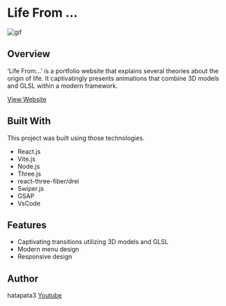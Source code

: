 # Life From ...

![gif](https://github.com/user-attachments/assets/2e4ba432-ec66-41c8-962f-7293008325c5)

## Overview
‘Life From...’ is a portfolio website that explains several theories about the origin of life. It captivatingly presents animations that combine 3D models and GLSL within a modern framework.

[View Website](http://hatapata3.starfree.jp/)

## Built With
This project was built using those technologies.

- React.js
- Vite.js
- Node.js
- Three.js
- react-three-fiber/drei
- Swiper.js
- GSAP
- VsCode

## Features
- Captivating transitions utilizing 3D models and GLSL
- Modern menu design
- Responsive design

## Author
hatapata3
[Youtube](https://www.youtube.com/@hatapata3)
